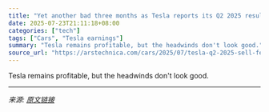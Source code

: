 ```yaml
---
title: "Yet another bad three months as Tesla reports its Q2 2025 results"
date: 2025-07-23T21:11:18+08:00
categories: ["tech"]
tags: ["Cars", "Tesla earnings"]
summary: "Tesla remains profitable, but the headwinds don't look good."
source_url: "https://arstechnica.com/cars/2025/07/tesla-q2-2025-sell-fewer-cars-and-carbon-credits-make-less-money/"
---
```


Tesla remains profitable, but the headwinds don't look good.

---

*来源: [原文链接](https://arstechnica.com/cars/2025/07/tesla-q2-2025-sell-fewer-cars-and-carbon-credits-make-less-money/)*
